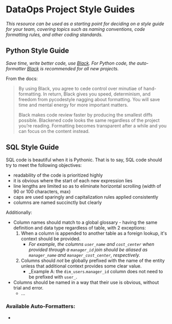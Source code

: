 # DataOps Project Style Guides

_This resource can be used as a starting point for deciding on a style guide for your team,
covering topics such as naming conventions, code formatting rules, and other coding
standards._

## Python Style Guide

_Save time, write better code, use [Black](https://black.readthedocs.io/en/stable/). For Python code, the auto-formatter [Black](https://black.readthedocs.io/en/stable/) is recommended for all new projects._

From the docs:

> By using Black, you agree to cede control over minutiae of hand-formatting. In return, Black gives you speed, determinism, and freedom from pycodestyle nagging about formatting. You will save time and mental energy for more important matters.
>
> Black makes code review faster by producing the smallest diffs possible. Blackened code looks the same regardless of the project you’re reading. Formatting becomes transparent after a while and you can focus on the content instead.

## SQL Style Guide

SQL code is beautiful when it is Pythonic. That is to say, SQL code should try to meet the following objectives:

- readability of the code is prioritized highly
- it is obvious where the start of each new expression lies
- line lengths are limited so as to eliminate horizontal scrolling (width of 90 or 100 characters, max)
- caps are used sparingly and capitalization rules applied consistently
- columns are named succinctly but clearly

Additionally:

- Column names should match to a global glossary - having the same definition and data type regardless of table, with 2 exceptions:
  1. When a column is appended to another table as a foreign lookup, it's context should be provided.
       - _For example, the columns `user_name` and `cost_center` when provided through a `manager_id` join should be aliased as `manager_name` and `manager_cost_center`, respectively._
  2. Columns should _not_ be globally prefixed with the name of the entity unless that additional context provides some clear value.
       - _Example A: the `dim_users`.`manager_id` column does not need to be prefixed with `user_`.
- Columns should be named in a way that their use is obvious, without trial and error.
  - ...

### Available Auto-Formatters:
-
